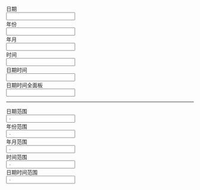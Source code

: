 <div class="layui-form">
  <div class="layui-form-item">
    <div class="layui-inline">
      <label class="layui-form-label">日期</label>
      <div class="layui-input-inline">
        <input type="text" class="layui-input" id="ID-laydate-shortcut-date">
      </div>
    </div>
    <div class="layui-inline">
      <label class="layui-form-label">年份</label>
      <div class="layui-input-inline">
        <input type="text" class="layui-input" id="ID-laydate-shortcut-year">
      </div>
    </div>
    <div class="layui-inline">
      <label class="layui-form-label">年月</label>
      <div class="layui-input-inline">
        <input type="text" class="layui-input" id="ID-laydate-shortcut-month">
      </div>
    </div>
    <div class="layui-inline">
      <label class="layui-form-label">时间</label>
      <div class="layui-input-inline">
        <input type="text" class="layui-input" id="ID-laydate-shortcut-time">
      </div>
    </div>
    <div class="layui-inline">
      <label class="layui-form-label">日期时间</label>
      <div class="layui-input-inline">
        <input type="text" class="layui-input" id="ID-laydate-shortcut-datetime">
      </div>
    </div>
    <div class="layui-inline">
      <label class="layui-form-label">日期时间全面板</label>
      <div class="layui-input-inline">
        <input type="text" class="layui-input" id="ID-laydate-shortcut-datetime-fullPanel">
      </div>
    </div>
    <hr>
    <div class="layui-inline">
      <label class="layui-form-label">日期范围</label>
      <div class="layui-input-inline">
        <input type="text" class="layui-input" id="ID-laydate-shortcut-range-date" placeholder=" - ">
      </div>
    </div>
    <div class="layui-inline">
      <label class="layui-form-label">年份范围</label>
      <div class="layui-input-inline">
        <input type="text" class="layui-input" id="ID-laydate-shortcut-range-year" placeholder=" - ">
      </div>
    </div>
    <div class="layui-inline">
      <label class="layui-form-label">年月范围</label>
      <div class="layui-input-inline">
        <input type="text" class="layui-input" id="ID-laydate-shortcut-range-month" placeholder=" - ">
      </div>
    </div>
    <div class="layui-inline">
      <label class="layui-form-label">时间范围</label>
      <div class="layui-input-inline">
        <input type="text" class="layui-input" id="ID-laydate-shortcut-range-time" placeholder=" - ">
      </div>
    </div>
  </div>
  <div class="layui-form-item">
    <label class="layui-form-label">日期时间范围</label>
    <div class="layui-input-block">
      <input type="text" class="layui-input" id="ID-laydate-shortcut-range-datetime" placeholder=" - ">
    </div>
  </div>
</div>

<!-- import layui --> 
<script>
layui.use(function(){
  var laydate = layui.laydate;
  var util = layui.util;

  /*
   * 快捷选项
   */

  // 日期
  laydate.render({
    elem: "#ID-laydate-shortcut-date",
    shortcuts: [
      {
        text: "昨天",
        value: function(){
          var now = new Date();
          now.setDate(now.getDate() - 1);
          return now;
        }()
      },
      { text: "今天", value: Date.now() },
      {
        text: "明天",
        value: function(){
          var now = new Date();
          now.setDate(now.getDate() + 1);
          return now;
        }()
      },
      {
        text: "上个月",
        value: function(){
          var now = new Date();
          // now.setDate(now.getDate() - 1);
          now.setMonth(now.getMonth() - 1);
          return [now];
        }()
      },
      {
        text: "上个月的前一天",
        value: function(){
          var now = new Date();
          now.setMonth(now.getMonth() - 1);
          now.setDate(now.getDate() - 1);
          return [now];
        }()
      },
      {
        text: "某一天",
        value: "2016-10-14"
      }
    ]
  });

  // 年份
  laydate.render({
    elem: "#ID-laydate-shortcut-year",
    type: "year",
    shortcuts: [
      {
        text: "去年",
        value: function(){
          var now = new Date();
          now.setFullYear(now.getFullYear() - 1);
          return now;
        }()
      },
      {
        text: "明年",
        value: function(){
          var now = new Date();
          now.setFullYear(now.getFullYear() + 1);
          return now;
        }()
      }
    ]
  });

  // 年月
  laydate.render({
    elem: "#ID-laydate-shortcut-month",
    type: "month",
    shortcuts: [
      {
        text: "上个月",
        value: function(){
          var now = new Date();
          now.setMonth(now.getMonth() - 1);
          return now;
        }()
      },
      {
        text: "下个月",
        value: function(){
          var now = new Date();
          now.setMonth(now.getMonth() + 1);
          return now;
        }()
      },
      {
        text: "去年12月",
        value: function(){
          var now = new Date();
          now.setMonth(11);
          now.setFullYear(now.getFullYear() - 1);
          return now;
        }()
      }
    ]
  });

  // 时间
  laydate.render({
    elem: "#ID-laydate-shortcut-time",
    type: "time",
    shortcuts: function(){ // 生成 30 分钟间隔的时间列表
      var value = [];
      var now = new Date();
      now.setHours(0, 0, 0, 0);
      for (var i = 0; i < 48; i++) {
        var nowTemp = now.setMinutes(now.getMinutes() + (i ? 30 : 0));
        var nowTimeStr = util.toDateString(nowTemp, "HH:mm:ss");
        value.push({
          text: nowTimeStr,
          value: nowTimeStr
        });
      }
      return value;
    }()
  });

  // 日期时间
  laydate.render({
    elem: "#ID-laydate-shortcut-datetime",
    type: "datetime",
    shortcuts: [
      {
        text: "昨天",
        value: function(){
          var now = new Date();
          now.setDate(now.getDate() - 1);
          return now;
        }()
      },
      { text: "今天", value: Date.now() },
      {
        text: "明天",
        value: function(){
          var now = new Date();
          now.setDate(now.getDate() + 1);
          return now;
        }()
      },
      {
        text: "上个月",
        value: function(){
          var now = new Date();
          // now.setDate(now.getDate() - 1);
          now.setMonth(now.getMonth() - 1);
          return [now];
        }()
      },
      {
        text: "上个月的前一天",
        value: function(){
          var now = new Date();
          now.setMonth(now.getMonth() - 1);
          now.setDate(now.getDate() - 1);
          return [now];
        }()
      },
      {
        text: "某一天",
        value: "2016-10-14 00:00:00"
      }
    ]
  }); 


  // 日期时间全面板
  laydate.render({
    elem: "#ID-laydate-shortcut-datetime-fullPanel",
    type: "datetime",
    fullPanel: true,
    shortcuts: [
      {
        text: "昨天",
        value: function(){
          var now = new Date();
          now.setDate(now.getDate() - 1);
          return now;
        }()
      },
      { text: "今天", value: Date.now() },
      {
        text: "明天",
        value: function(){
          var now = new Date();
          now.setDate(now.getDate() + 1);
          return now;
        }()
      },
      {
        text: "上个月",
        value: function(){
          var now = new Date();
          // now.setDate(now.getDate() - 1);
          now.setMonth(now.getMonth() - 1);
          return [now];
        }()
      },
      {
        text: "上个月的前一天",
        value: function(){
          var now = new Date();
          now.setMonth(now.getMonth() - 1);
          now.setDate(now.getDate() - 1);
          return [now];
        }()
      },
      {
        text: "某一天",
        value: "2016-10-14 11:32:32"
      }
    ]
  });


  // 日期范围
  laydate.render({
    elem: "#ID-laydate-shortcut-range-date",
    range: true,
    shortcuts: [
      {
        text: "上个月",
        value: function(){
          var value = [];

          var date1 = new Date();
          date1.setMonth(date1.getMonth() - 1);
          date1.setDate(1);
          date1.setHours(0, 0, 0, 0);
          value.push(date1);

          var date2 = new Date();
          date2.setDate(1);
          date2.setHours(0, 0, 0, 0);
          date2 = date2.getTime() - 1;
          value.push(new Date(date2));

          return value;
        }()
      },
      {
        text: "这个月",
        value: function(){
          var value = [];

          var date1 = new Date();
          // date1.setMonth(date1.getMonth() - 1);
          date1.setDate(1);
          date1.setHours(0, 0, 0, 0);
          value.push(date1);

          var date2 = new Date();
          date2.setMonth(date2.getMonth() + 1);
          date2.setDate(1);
          date2.setHours(0, 0, 0, 0);
          date2 = date2.getTime() - 1;
          value.push(new Date(date2));

          return value;
        }()
      },
      {
        text: "下个月",
        value: function(){
          var value = [];

          var date1 = new Date();
          date1.setMonth(date1.getMonth() + 1);
          date1.setDate(1);
          date1.setHours(0, 0, 0, 0);
          value.push(date1);

          var date2 = new Date();
          date2.setMonth(date2.getMonth() + 2);
          date2.setDate(1);
          date2.setHours(0, 0, 0, 0);
          date2 = date2.getTime() - 1;
          value.push(new Date(date2));

          return value;
        }()
      }
    ]
  });


  // 年份范围
  laydate.render({
    elem: "#ID-laydate-shortcut-range-year",
    type: "year",
    range: true,
    shortcuts: [
      {
        text: "过去一年",
        value: function(){
          var now = new Date();
          now.setFullYear(now.getFullYear() - 1);
          return [now, new Date()];
        }()
      },
      {
        text: "未来一年",
        value: function(){
          var now = new Date();
          now.setFullYear(now.getFullYear() + 1);
          return [new Date(), now];
        }()
      },
      {
        text: "近三年",
        value: function(){
          var now = new Date();
          now.setFullYear(now.getFullYear() - 3);
          return [now, new Date()];
        }()
      }
    ]
  });

  // 年月范围
  laydate.render({
    elem: "#ID-laydate-shortcut-range-month",
    type: "month",
    range: true,
    shortcuts: [
      {
        text: "去年",
        value: function(){
          var date1 = new Date();
          date1.setFullYear(date1.getFullYear() - 1, 0, 1);
          date1.setHours(0, 0, 0, 0);
          var date2 = new Date();
          date2.setMonth(0, 1);
          date2.setHours(0, 0, 0, 0);
          return [date1, date2.getTime() - 1];
        }()
      },
      {
        text: "明年",
        value: function(){
          var now = new Date();
          now.setFullYear(now.getFullYear() + 1);
          return [now, now];
        }()
      },
      {
        text: "近三年",
        value: function(){
          var now = new Date();
          now.setFullYear(now.getFullYear() - 3);
          return [now, new Date()];
        }()
      }
    ]
  });

  // 时间范围
  laydate.render({
    elem: "#ID-laydate-shortcut-range-time",
    type: "time",
    range: true,
    shortcuts: [
      {
        text: '09:30 <p style="text-align: center;">到</p> 11:30',
        value: (function () {
          var date1 = new Date();
          date1.setHours(9, 0, 0, 0);

          var date2 = new Date();
          date2.setHours(11, 30, 0, 0);

          return [date1, date2];
        })()
      },
      {
        text: '13:00 <p style="text-align: center;">到</p> 15:00',
        value: (function () {
          var date1 = new Date();
          date1.setHours(13, 0, 0, 0);

          var date2 = new Date();
          date2.setHours(15, 0, 0, 0);

          return [date1, date2];
        })()
      }
    ]
  });

  // 日期时间范围
  laydate.render({
    elem: "#ID-laydate-shortcut-range-datetime",
    type: "datetime",
    range: true,
    shortcuts: [
      {
        text: "上个月",
        value: function(){
          var value = [];

          var date1 = new Date();
          date1.setMonth(date1.getMonth() - 1);
          date1.setDate(1);
          date1.setHours(0, 0, 0, 0);
          value.push(date1);

          var date2 = new Date();
          date2.setDate(1);
          date2.setHours(0, 0, 0, 0);
          date2 = date2.getTime() - 1;
          value.push(new Date(date2));

          return value;
        }()
      },
      {
        text: "这个月",
        value: function(){
          var value = [];

          var date1 = new Date();
          // date1.setMonth(date1.getMonth() - 1);
          date1.setDate(1);
          date1.setHours(0, 0, 0, 0);
          value.push(date1);

          var date2 = new Date();
          date2.setMonth(date2.getMonth() + 1);
          date2.setDate(1);
          date2.setHours(0, 0, 0, 0);
          date2 = date2.getTime() - 1;
          value.push(new Date(date2));

          return value;
        }()
      },
      {
        text: "下个月",
        value: function(){
          var value = [];

          var date1 = new Date();
          date1.setMonth(date1.getMonth() + 1);
          date1.setDate(1);
          date1.setHours(0, 0, 0, 0);
          value.push(date1);

          var date2 = new Date();
          date2.setMonth(date2.getMonth() + 2);
          date2.setDate(1);
          date2.setHours(0, 0, 0, 0);
          date2 = date2.getTime() - 1;
          value.push(new Date(date2));

          return value;
        }()
      }
    ]
  });

});
</script>